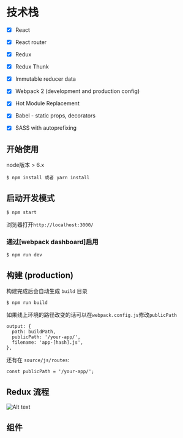 # 技术栈

- [x] React
- [x] React router
- [x] Redux
- [x] Redux Thunk
- [x] Immutable reducer data
- [x] Webpack 2 (development and production config)
- [x] Hot Module Replacement
- [x] Babel - static props, decorators
- [x] SASS with autoprefixing


## 开始使用

node版本 > 6.x

```
$ npm install 或者 yarn install
```

## 启动开发模式

```
$ npm start
```

浏览器打开`http://localhost:3000/`


### 通过[webpack dashboard]启用

```
$ npm run dev
```

## 构建 (production)

构建完成后会自动生成 `build` 目录

```
$ npm run build
```
如果线上环境的路径改变的话可以在`webpack.config.js`修改`publicPath`


```
output: {
  path: buildPath,
  publicPath: '/your-app/',
  filename: 'app-[hash].js',
},
```

还有在 `source/js/routes`:

```
const publicPath = '/your-app/';
```

## Redux 流程

![Alt text](https://ss1.bdstatic.com/70cFuXSh_Q1YnxGkpoWK1HF6hhy/it/u=1667620917,557709590&fm=23&gp=0.jpg)



## 组件

